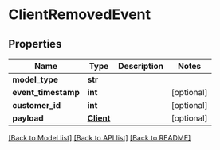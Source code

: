 # ClientRemovedEvent

## Properties
Name | Type | Description | Notes
------------ | ------------- | ------------- | -------------
**model_type** | **str** |  | 
**event_timestamp** | **int** |  | [optional] 
**customer_id** | **int** |  | [optional] 
**payload** | [**Client**](Client.md) |  | [optional] 

[[Back to Model list]](../README.md#documentation-for-models) [[Back to API list]](../README.md#documentation-for-api-endpoints) [[Back to README]](../README.md)

